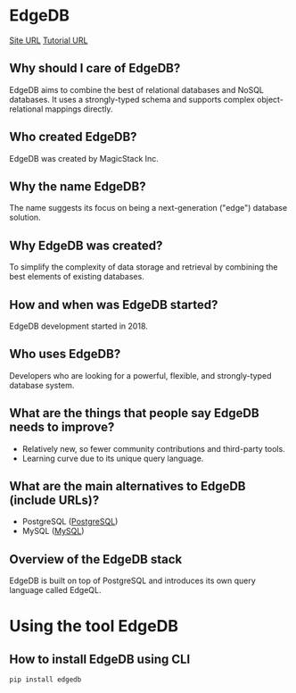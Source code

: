 # EdgeDB

[Site URL](https://www.edgedb.com/)
[Tutorial URL](https://www.edgedb.com/docs/guides/introduction)

## Why should I care of EdgeDB?

EdgeDB aims to combine the best of relational databases and NoSQL databases. It uses a strongly-typed schema and supports complex object-relational mappings directly.

## Who created EdgeDB?

EdgeDB was created by MagicStack Inc.

## Why the name EdgeDB?

The name suggests its focus on being a next-generation ("edge") database solution.

## Why EdgeDB was created?

To simplify the complexity of data storage and retrieval by combining the best elements of existing databases.

## How and when was EdgeDB started?

EdgeDB development started in 2018.

## Who uses EdgeDB?

Developers who are looking for a powerful, flexible, and strongly-typed database system.

## What are the things that people say EdgeDB needs to improve?

- Relatively new, so fewer community contributions and third-party tools.
- Learning curve due to its unique query language.

## What are the main alternatives to EdgeDB (include URLs)?

- PostgreSQL ([PostgreSQL](https://www.postgresql.org/))
- MySQL ([MySQL](https://www.mysql.com/))

## Overview of the EdgeDB stack

EdgeDB is built on top of PostgreSQL and introduces its own query language called EdgeQL.

# Using the tool EdgeDB

## How to install EdgeDB using CLI

```powershell
pip install edgedb
